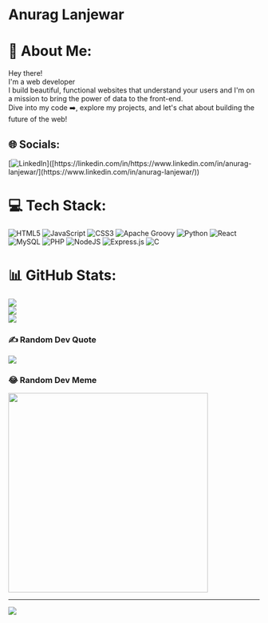 # Anurag Lanjewar 
# 💫 About Me:
Hey there! <br>I'm a web developer<br>I build beautiful, functional websites that understand your users and I'm on a mission to bring the power of data to the front-end.<br>Dive into my code ➡️, explore my projects, and let's chat about building the future of the web!


## 🌐 Socials:
[![LinkedIn]([https://img.shields.io/badge/LinkedIn-%230077B5.svg?logo=linkedin&logoColor=white](https://www.linkedin.com/in/anurag-lanjewar/))]([https://linkedin.com/in/https://www.linkedin.com/in/anurag-lanjewar/](https://www.linkedin.com/in/anurag-lanjewar/)) 

# 💻 Tech Stack:
![HTML5](https://img.shields.io/badge/html5-%23E34F26.svg?style=flat&logo=html5&logoColor=white) ![JavaScript](https://img.shields.io/badge/javascript-%23323330.svg?style=flat&logo=javascript&logoColor=%23F7DF1E) ![CSS3](https://img.shields.io/badge/css3-%231572B6.svg?style=flat&logo=css3&logoColor=white) ![Apache Groovy](https://img.shields.io/badge/Apache%20Groovy-4298B8.svg?style=flat&logo=Apache+Groovy&logoColor=white) ![Python](https://img.shields.io/badge/python-3670A0?style=flat&logo=python&logoColor=ffdd54) ![React](https://img.shields.io/badge/react-%2320232a.svg?style=flat&logo=react&logoColor=%2361DAFB) ![MySQL](https://img.shields.io/badge/mysql-%2300000f.svg?style=flat&logo=mysql&logoColor=white) ![PHP](https://img.shields.io/badge/php-%23777BB4.svg?style=flat&logo=php&logoColor=white) ![NodeJS](https://img.shields.io/badge/node.js-6DA55F?style=flat&logo=node.js&logoColor=white) ![Express.js](https://img.shields.io/badge/express.js-%23404d59.svg?style=flat&logo=express&logoColor=%2361DAFB) ![C](https://img.shields.io/badge/c-%2300599C.svg?style=flat&logo=c&logoColor=white)
# 📊 GitHub Stats:
![](https://github-readme-stats.vercel.app/api?username=anulanjewar0504&theme=dark&hide_border=true&include_all_commits=false&count_private=true)<br/>
![](https://github-readme-streak-stats.herokuapp.com/?user=anulanjewar0504&theme=dark&hide_border=true)<br/>
![](https://github-readme-stats.vercel.app/api/top-langs/?username=anulanjewar0504&theme=dark&hide_border=true&include_all_commits=false&count_private=true&layout=compact)

### ✍️ Random Dev Quote
![](https://quotes-github-readme.vercel.app/api?type=horizontal&theme=radical)

### 😂 Random Dev Meme
<img src='https://randommeme-five.vercel.app/' style="height: 400px;"/>

---
[![](https://visitcount.itsvg.in/api?id=anulanjewar0504&icon=0&color=5)](https://visitcount.itsvg.in)

<!-- Proudly created with GPRM ( https://gprm.itsvg.in ) -->
